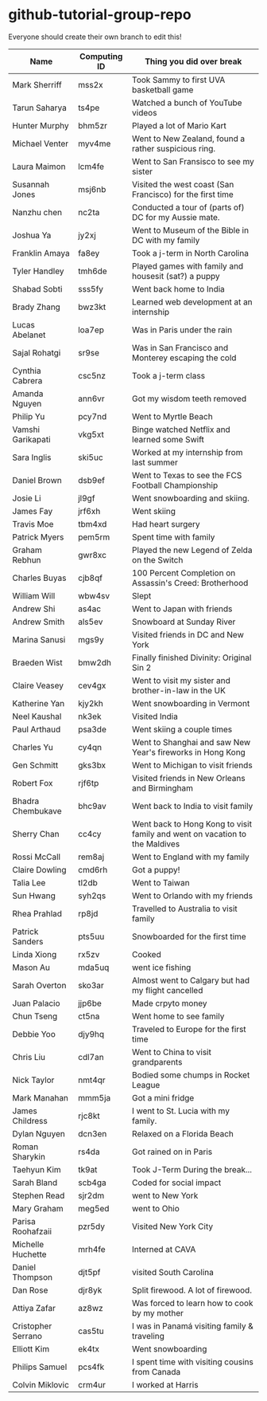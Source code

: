 # github-tutorial-group-repo

Everyone should create their own branch to edit this!

| Name 			 | Computing ID | Thing you did over break |
| ---- 			 | ------------ | ------------------------- |
| Mark Sherriff  | mss2x 	    | Took Sammy to first UVA basketball game            |
| Tarun Saharya  | ts4pe 	    | Watched a bunch of YouTube videos            |
| Hunter Murphy  | bhm5zr | Played a lot of Mario Kart |
| Michael Venter | myv4me | Went to New Zealand, found a rather suspicious ring.   |
| Laura Maimon   | lcm4fe | Went to San Fransisco to see my sister                 |
| Susannah Jones | msj6nb | Visited the west coast (San Francisco) for the first time |
| Nanzhu chen | nc2ta | Conducted a tour of (parts of) DC for my Aussie mate. |
| Joshua Ya | jy2xj | Went to Museum of the Bible in DC with my family |
| Franklin Amaya | fa8ey | Took a j-term in North Carolina |
| Tyler Handley | tmh6de | Played games with family and housesit (sat?) a puppy |
| Shabad Sobti  | sss5fy | Went back home to India |
| Brady Zhang  | bwz3kt | Learned web development at an internship |
| Lucas Abelanet | loa7ep | Was in Paris under the rain |
| Sajal Rohatgi | sr9se | Was in San Francisco and Monterey escaping the cold |
| Cynthia Cabrera | csc5nz | Took a j-term class |
| Amanda Nguyen | ann6vr | Got my wisdom teeth removed |
| Philip Yu | pcy7nd | Went to Myrtle Beach |
| Vamshi Garikapati | vkg5xt | Binge watched Netflix and learned some Swift |
| Sara Inglis | ski5uc | Worked at my internship from last summer |
| Daniel Brown  | dsb9ef 	    | Went to Texas to see the FCS Football Championship            |
| Josie Li | jl9gf | Went snowboarding and skiing. |
| James Fay | jrf6xh | Went skiing |
| Travis Moe | tbm4xd | Had heart surgery |
| Patrick Myers | pem5rm | Spent time with family |
| Graham Rebhun | gwr8xc | Played the new Legend of Zelda on the Switch |
| Charles Buyas | cjb8qf | 100 Percent Completion on Assassin's Creed: Brotherhood |
| William Will | wbw4sv | Slept |
| Andrew Shi	| as4ac	| Went to Japan with friends	|
| Andrew Smith	| als5ev| Snowboard at Sunday River	|
| Marina Sanusi | mgs9y | Visited friends in DC and New York |
| Braeden Wist | bmw2dh | Finally finished Divinity: Original Sin 2 |
| Claire Veasey | cev4gx | Went to visit my sister and brother-in-law in the UK |
| Katherine Yan | kjy2kh | Went snowboarding in Vermont |
| Neel Kaushal | nk3ek | Visited India |
| Paul Arthaud | psa3de | Went skiing a couple times |
| Charles Yu | cy4qn | Went to Shanghai and saw New Year's fireworks in Hong Kong |
| Gen Schmitt	| gks3bx | Went to Michigan to visit friends |
| Robert Fox	| rjf6tp | Visited friends in New Orleans and Birmingham |
| Bhadra Chembukave | bhc9av | Went back to India to visit family |
| Sherry Chan | cc4cy | Went back to Hong Kong to visit family and went on vacation to the Maldives |
| Rossi McCall | rem8aj | Went to England with my family |
| Claire Dowling | cmd6rh | Got a puppy! |
| Talia Lee| tl2db | Went to Taiwan |
| Sun Hwang | syh2qs | Went to Orlando with my friends |
| Rhea Prahlad | rp8jd | Travelled to Australia to visit family |
| Patrick Sanders | pts5uu | Snowboarded for the first time | 
| Linda Xiong | rx5zv | Cooked
| Mason Au | mda5uq | went ice fishing
| Sarah Overton | sko3ar | Almost went to Calgary but had my flight cancelled |
| Juan Palacio | jjp6be | Made crpyto money |
| Chun Tseng | ct5na | Went home to see family |
| Debbie Yoo | djy9hq | Traveled to Europe for the first time |
| Chris Liu | cdl7an | Went to China to visit grandparents | 
| Nick Taylor | nmt4qr | Bodied some chumps in Rocket League |
| Mark Manahan | mmm5ja | Got a mini fridge |
| James Childress | rjc8kt | I went to St. Lucia with my family. |
| Dylan Nguyen | dcn3en | Relaxed on a Florida Beach |
| Roman Sharykin | rs4da | Got rained on in Paris |
| Taehyun Kim | tk9at | Took J-Term During the break... |
| Sarah Bland | scb4ga | Coded for social impact |
| Stephen Read | sjr2dm | went to New York |
| Mary Graham | meg5ed | went to Ohio |
| Parisa Roohafzaii | pzr5dy | Visited New York City |
| Michelle Huchette | mrh4fe | Interned at CAVA |
| Daniel Thompson | djt5pf | visited South Carolina |
| Dan Rose | djr8yk | Split firewood. A lot of firewood. |
| Attiya Zafar | az8wz | Was forced to learn how to cook by my mother |
| Cristopher Serrano | cas5tu | I was in Panamá visiting family & traveling |
| Elliott Kim | ek4tx | Went snowboarding |
| Philips Samuel | pcs4fk | I spent time with visiting cousins from Canada |
| Colvin Miklovic | crm4ur | I worked at Harris |
